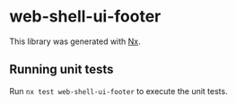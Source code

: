 # web-shell-ui-footer

This library was generated with [Nx](https://nx.dev).

## Running unit tests

Run `nx test web-shell-ui-footer` to execute the unit tests.
